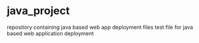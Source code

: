 # java_project
repository containing java based web app deployment files
test file for java based web application deployment
